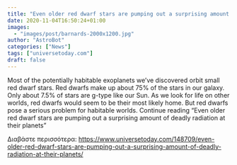 ```yaml
---
title: "Even older red dwarf stars are pumping out a surprising amount of deadly radiation at their planets"
date: 2020-11-04T16:50:24+01:00
images:
  - "images/post/barnards-2000x1200.jpg"
author: "AstroBot"
categories: ["News"]
tags: ["universetoday.com"]
draft: false
---
```


Most of the potentially habitable exoplanets we’ve discovered orbit small red dwarf stars. Red dwarfs make up about 75% of the stars in our galaxy. Only about 7.5% of stars are g-type like our Sun. As we look for life on other worlds, red dwarfs would seem to be their most likely home. But red dwarfs pose a serious problem for habitable worlds. Continue reading “Even older red dwarf stars are pumping out a surprising amount of deadly radiation at their planets” 

Διαβάστε περισσότερα: https://www.universetoday.com/148709/even-older-red-dwarf-stars-are-pumping-out-a-surprising-amount-of-deadly-radiation-at-their-planets/
